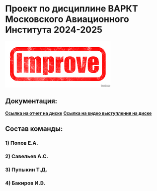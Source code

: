 # Проект по дисциплине ВАРКТ Московского Авиационного Института 2024-2025

![Logo "Improve"](https://github.com/AI-AVENGER-S/Improve/blob/main/Logo.png)



## Документация:

**[Ссылка на отчет на диске](https://docs.google.com/document/d/1JorRZTWII3MCJtf2zKx9VlpLrRFYx_SMpqoOMg_KMBs/edit?usp=sharing)**
**[Ссылка на видео выступления на диске](https://drive.google.com/file/d/1SlbKKZMwLlv5nUk7LwTGso6l_2FQejpo/view?usp=sharing)**


## Состав команды:

### 1) Попов Е.А.
### 2) Савельев А.С.
### 3) Пупыкин Т.Д.
### 4) Бакиров И.Э.
